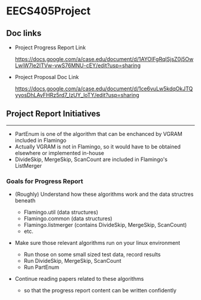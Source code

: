 # EECS405Project

## Doc links
- Project Progress Report Link

    https://docs.google.com/a/case.edu/document/d/1AYOlFgRqISjsZ0j5OwLwiW7le2ITVw-vwS76MNU-cEY/edit?usp=sharing

- Project Proposal Doc Link

    https://docs.google.com/a/case.edu/document/d/1ce6vuLw5kdqOkJTQyyosDhLAyFHRz5rd7_IzUY_loTY/edit?usp=sharing


## Project Report Initiatives
---
- PartEnum is one of the algorithm that can be enchanced by VGRAM included in Flamingo
- Actually VGRAM is not in Flamingo, so it would have to be obtained elsewhere or implemented in-house
- DivideSkip, MergeSkip, ScanCount are included in Flamingo's ListMerger

### Goals for Progress Report
- (Roughly) Understand how these algorithms work and the data structres beneath
    - Flamingo.util (data structures)
    - Flamingo.common (data structures)
    - Flamingo.listmerger (contains DivideSkip, MergeSkip, ScanCount)
    - etc.

- Make sure those relevant algorithms run on your linux environment
    - Run those on some small sized test data, record results
    - Run DivideSkip, MergeSkip, ScanCount
    - Run PartEnum

- Continue reading papers related to these algorithms
    - so that the progress report content can be written confidently